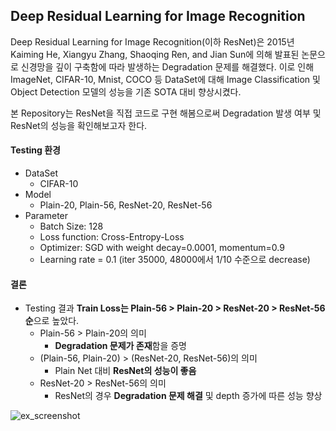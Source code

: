 ## Deep Residual Learning for Image Recognition

Deep Residual Learning for Image Recognition(이하 ResNet)은 2015년 Kaiming He, Xiangyu Zhang, Shaoqing Ren, and Jian Sun에 의해 발표된 논문으로 신경망을 깊이 구축함에 따라 발생하는 Degradation 문제를 해결했다. 이로 인해 ImageNet, CIFAR-10, Mnist, COCO 등 DataSet에 대해 Image Classification 및 Object Detection 모델의 성능을 기존 SOTA 대비 향상시켰다.

본 Repository는 ResNet을 직접 코드로 구현 해봄으로써 Degradation 발생 여부 및 ResNet의 성능을 확인해보고자 한다.  

#### Testing 환경
- DataSet
  - CIFAR-10
- Model
  - Plain-20, Plain-56, ResNet-20, ResNet-56
- Parameter
  - Batch Size: 128
  - Loss function: Cross-Entropy-Loss
  - Optimizer: SGD with weight decay=0.0001, momentum=0.9
  - Learning rate = 0.1 (iter 35000, 48000에서 1/10 수준으로 decrease)

#### 결론

- Testing 결과 **Train Loss는 Plain-56 > Plain-20 > ResNet-20 > ResNet-56 순**으로 높았다.
    - Plain-56 > Plain-20의 의미
        - **Degradation 문제가 존재**함을 증명
    - (Plain-56, Plain-20) > (ResNet-20, ResNet-56)의 의미
        - Plain Net 대비 **ResNet의 성능이 좋음**
    - ResNet-20 > ResNet-56의 의미
        - ResNet의 경우 **Degradation 문제 해결** 및 depth 증가에 따른 성능 향상

![ex_screenshot](./img/screenshot.png)
